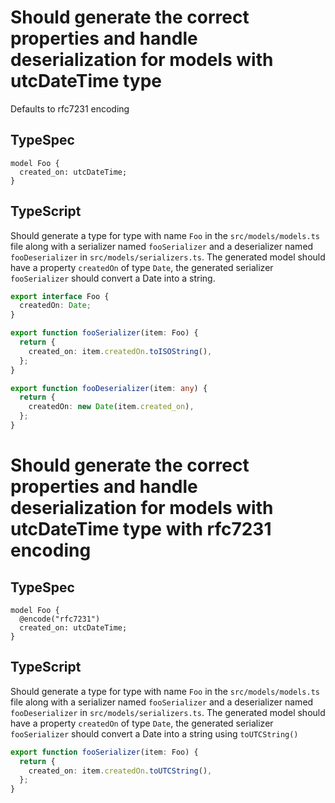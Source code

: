 # Should generate the correct properties and handle deserialization for models with utcDateTime type

Defaults to rfc7231 encoding

## TypeSpec

```tsp
model Foo {
  created_on: utcDateTime;
}
```

## TypeScript

Should generate a type for type with name `Foo` in the `src/models/models.ts` file along with a serializer named `fooSerializer` and a deserializer named `fooDeserializer` in `src/models/serializers.ts`.
The generated model should have a property `createdOn` of type `Date`, the generated serializer `fooSerializer` should convert a Date into a string.

```ts src/models/models.ts interface Foo
export interface Foo {
  createdOn: Date;
}
```

```ts src/models/serializers.ts function fooSerializer
export function fooSerializer(item: Foo) {
  return {
    created_on: item.createdOn.toISOString(),
  };
}
```

```ts src/models/serializers.ts function fooDeserializer
export function fooDeserializer(item: any) {
  return {
    createdOn: new Date(item.created_on),
  };
}
```

# Should generate the correct properties and handle deserialization for models with utcDateTime type with rfc7231 encoding

## TypeSpec

```tsp
model Foo {
  @encode("rfc7231")
  created_on: utcDateTime;
}
```

## TypeScript

Should generate a type for type with name `Foo` in the `src/models/models.ts` file along with a serializer named `fooSerializer` and a deserializer named `fooDeserializer` in `src/models/serializers.ts`.
The generated model should have a property `createdOn` of type `Date`, the generated serializer `fooSerializer` should convert a Date into a string using `toUTCString()`

```ts src/models/serializers.ts function fooSerializer
export function fooSerializer(item: Foo) {
  return {
    created_on: item.createdOn.toUTCString(),
  };
}
```
